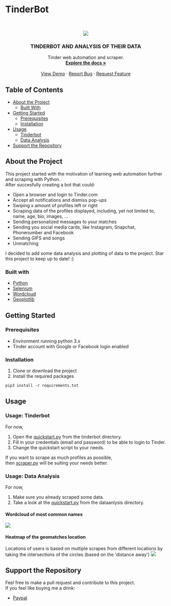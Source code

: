# TinderBot

<!-- PROJECT LOGO -->
<br />
<p align="center">
  <a href="https://user-images.githubusercontent.com/60892381/94200140-384a7f80-feba-11ea-8fcf-ec4507eda017.jpg">
    <img src="https://user-images.githubusercontent.com/60892381/94200140-384a7f80-feba-11ea-8fcf-ec4507eda017.jpg">
  </a>

  <h3 align="center">TINDERBOT AND ANALYSIS OF THEIR DATA</h3>

  <p align="center">
    Tinder web automation and scraper.
    <br />
    <a href="https://github.com/frederikme/TinderBot/blob/master/README.md"><strong>Explore the docs »</strong></a>
    <br />
    <br />
    <a href="https://github.com/frederikme/TinderBot">View Demo</a>
    ·
    <a href="https://github.com/frederikme/TinderBot/issues/new">Report Bug</a>
    ·
    <a href="https://github.com/frederikme/TinderBot/issues/new">Request Feature</a>
  </p>
</p>

<!-- TABLE OF CONTENTS -->
## Table of Contents

* [About the Project](#about-the-project)
  * [Built With](#built-with)
* [Getting Started](#getting-started)
  * [Prerequisites](#prerequisites)
  * [Installation](#installation)
* [Usage](#usage)
  * [Tinderbot](#usage-tinderbot)
  * [Data Analysis](#usage-data-analysis)
* [Support the Repository](#support-the-repository)

<!-- ABOUT THE PROJECT -->
## About the Project
This project started with the motivation of learning web automation further and scraping with Python.</br>
After succesfully creating a bot that could:</br>

* Open a browser and login to Tinder.com
* Accept all notifications and dismiss pop-ups
* Swiping x amount of profiles left or right
* Scraping data of the profiles displayed, including, yet not limited to, name, age, bio, images, ...
* Sending personalized messages to your matches
* Sending you social media cards, like Instagram, Snapchat, Phonenumber and Facebook
* Sending GIFS and songs
* Unmatching

I decided to add some data analysis and plotting of data to the project. Star this project to keep up to date! :)

### Built with

* [Python](https://www.python.org/)
* [Selenium](https://selenium.dev)
* [Wordcloud](https://github.com/amueller/word_cloud)
* [Geoplotlib](https://github.com/andrea-cuttone/geoplotlib)

<!-- Getting Started -->
## Getting Started
### Prerequisites

- Environment running python 3.x
- Tinder account with Google or Facebook login enabled

### Installation
1. Clone or download the project
2. Install the required packages
```
pip3 install -r requirements.txt
```

## Usage
### Usage: Tinderbot

For now, 
1. Open the [quickstart.py](https://github.com/frederikme/TinderBot/blob/master/quickstart.py) from the tinderbot directory.
2. Fill in your credentials (email and password) to be able to login to Tinder.
3. Change the quickstart script to your needs.

If you want to scrape as much profiles as possible,</br>
then [scraper.py](https://github.com/frederikme/TinderBot/blob/master/scraper.py) will be suiting your needs better.

### Usage: Data Analysis

For now,
1. Make sure you already scraped some data.
2. Take a look at the [quickstart.py](https://github.com/frederikme/TinderBot/blob/master/dataanalysis/quickstart.py) from the dataanlysis directory.

#### Wordcloud of most common names
<a href="https://github.com/frederikme/TinderBot/blob/master/data/geomatches/wordclouds/name_of_age_all.jpg">
    <img src="https://github.com/frederikme/TinderBot/blob/master/data/geomatches/wordclouds/name_of_age_all.jpg">
 </a>

#### Heatmap of the geomatches location 
Locations of users is based on multiple scrapes from different locations by taking the intersections of the circles (based on the 'distance away')
<a href="https://github.com/frederikme/TinderBot/blob/master/data/geomatches/maps/Heatmap.png">
    <img src="https://github.com/frederikme/TinderBot/blob/master/data/geomatches/maps/Heatmap.png">
 </a>

## Support the Repository
Feel free to make a pull request and contribute to this project.</br>
If you feel like buying me a drink:
* [Paypal](https://paypal.me/frederikmees)

